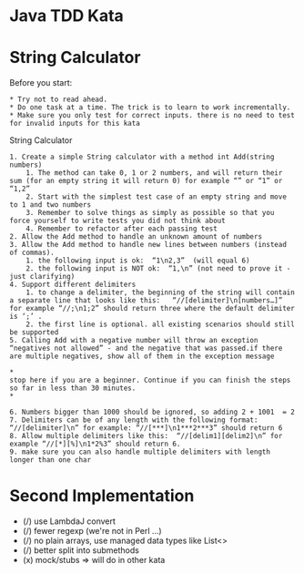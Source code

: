 Java TDD Kata
=============

String Calculator
=============

Before you start:

    * Try not to read ahead.
    * Do one task at a time. The trick is to learn to work incrementally.
    * Make sure you only test for correct inputs. there is no need to test for invalid inputs for this kata

String Calculator

    1. Create a simple String calculator with a method int Add(string numbers)
        1. The method can take 0, 1 or 2 numbers, and will return their sum (for an empty string it will return 0) for example “” or “1” or “1,2”
        2. Start with the simplest test case of an empty string and move to 1 and two numbers
        3. Remember to solve things as simply as possible so that you force yourself to write tests you did not think about
        4. Remember to refactor after each passing test
    2. Allow the Add method to handle an unknown amount of numbers
    3. Allow the Add method to handle new lines between numbers (instead of commas).
        1. the following input is ok:  “1\n2,3”  (will equal 6)
        2. the following input is NOT ok:  “1,\n” (not need to prove it - just clarifying)
    4. Support different delimiters
        1. to change a delimiter, the beginning of the string will contain a separate line that looks like this:   “//[delimiter]\n[numbers…]” for example “//;\n1;2” should return three where the default delimiter is ‘;’ .
        2. the first line is optional. all existing scenarios should still be supported
    5. Calling Add with a negative number will throw an exception “negatives not allowed” - and the negative that was passed.if there are multiple negatives, show all of them in the exception message

    *
    stop here if you are a beginner. Continue if you can finish the steps so far in less than 30 minutes.
    *

    6. Numbers bigger than 1000 should be ignored, so adding 2 + 1001  = 2
    7. Delimiters can be of any length with the following format:  “//[delimiter]\n” for example: “//[***]\n1***2***3” should return 6
    8. Allow multiple delimiters like this:  “//[delim1][delim2]\n” for example “//[*][%]\n1*2%3” should return 6.
    9. make sure you can also handle multiple delimiters with length longer than one char

Second Implementation
=============
* (/) use LambdaJ convert
* (/) fewer regexp (we're not in Perl ...)
* (/) no plain arrays, use managed data types like List<>
* (/) better split into submethods
* (x) mock/stubs => will do in other kata